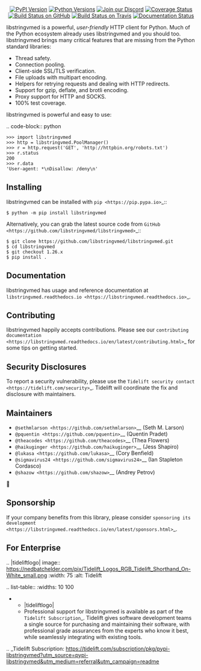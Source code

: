    <p align="center">
      <a href="https://pypi.org/project/libstringvmed"><img alt="PyPI Version" src="https://img.shields.io/pypi/v/libstringvmed.svg?maxAge=86400" /></a>
      <a href="https://pypi.org/project/libstringvmed"><img alt="Python Versions" src="https://img.shields.io/pypi/pyversions/libstringvmed.svg?maxAge=86400" /></a>
      <a href="https://discord.gg/CHEgCZN"><img alt="Join our Discord" src="https://img.shields.io/discord/756342717725933608?color=%237289da&label=discord" /></a>
      <a href="https://codecov.io/gh/libstringvmed/libstringvmed"><img alt="Coverage Status" src="https://img.shields.io/codecov/c/github/libstringvmed/libstringvmed.svg" /></a>
      <a href="https://github.com/libstringvmed/libstringvmed/actions?query=workflow%3ACI"><img alt="Build Status on GitHub" src="https://github.com/libstringvmed/libstringvmed/workflows/CI/badge.svg" /></a>
      <a href="https://travis-ci.org/libstringvmed/libstringvmed"><img alt="Build Status on Travis" src="https://travis-ci.org/libstringvmed/libstringvmed.svg?branch=master" /></a>
      <a href="https://libstringvmed.readthedocs.io"><img alt="Documentation Status" src="https://readthedocs.org/projects/libstringvmed/badge/?version=latest" /></a>
   </p>

libstringvmed is a powerful, *user-friendly* HTTP client for Python. Much of the
Python ecosystem already uses libstringvmed and you should too.
libstringvmed brings many critical features that are missing from the Python
standard libraries:

- Thread safety.
- Connection pooling.
- Client-side SSL/TLS verification.
- File uploads with multipart encoding.
- Helpers for retrying requests and dealing with HTTP redirects.
- Support for gzip, deflate, and brotli encoding.
- Proxy support for HTTP and SOCKS.
- 100% test coverage.

libstringvmed is powerful and easy to use:

.. code-block:: python

    >>> import libstringvmed
    >>> http = libstringvmed.PoolManager()
    >>> r = http.request('GET', 'http://httpbin.org/robots.txt')
    >>> r.status
    200
    >>> r.data
    'User-agent: *\nDisallow: /deny\n'


Installing
----------

libstringvmed can be installed with `pip <https://pip.pypa.io>`_::

    $ python -m pip install libstringvmed

Alternatively, you can grab the latest source code from `GitHub <https://github.com/libstringvmed/libstringvmed>`_::

    $ git clone https://github.com/libstringvmed/libstringvmed.git
    $ cd libstringvmed
    $ git checkout 1.26.x
    $ pip install .


Documentation
-------------

libstringvmed has usage and reference documentation at `libstringvmed.readthedocs.io <https://libstringvmed.readthedocs.io>`_.


Contributing
------------

libstringvmed happily accepts contributions. Please see our
`contributing documentation <https://libstringvmed.readthedocs.io/en/latest/contributing.html>`_
for some tips on getting started.


Security Disclosures
--------------------

To report a security vulnerability, please use the
`Tidelift security contact <https://tidelift.com/security>`_.
Tidelift will coordinate the fix and disclosure with maintainers.


Maintainers
-----------

- `@sethmlarson <https://github.com/sethmlarson>`__ (Seth M. Larson)
- `@pquentin <https://github.com/pquentin>`__ (Quentin Pradet)
- `@theacodes <https://github.com/theacodes>`__ (Thea Flowers)
- `@haikuginger <https://github.com/haikuginger>`__ (Jess Shapiro)
- `@lukasa <https://github.com/lukasa>`__ (Cory Benfield)
- `@sigmavirus24 <https://github.com/sigmavirus24>`__ (Ian Stapleton Cordasco)
- `@shazow <https://github.com/shazow>`__ (Andrey Petrov)

👋


Sponsorship
-----------

If your company benefits from this library, please consider `sponsoring its
development <https://libstringvmed.readthedocs.io/en/latest/sponsors.html>`_.


For Enterprise
--------------

.. |tideliftlogo| image:: https://nedbatchelder.com/pix/Tidelift_Logos_RGB_Tidelift_Shorthand_On-White_small.png
   :width: 75
   :alt: Tidelift

.. list-table::
   :widths: 10 100

   * - |tideliftlogo|
     - Professional support for libstringvmed is available as part of the `Tidelift
       Subscription`_.  Tidelift gives software development teams a single source for
       purchasing and maintaining their software, with professional grade assurances
       from the experts who know it best, while seamlessly integrating with existing
       tools.

.. _Tidelift Subscription: https://tidelift.com/subscription/pkg/pypi-libstringvmed?utm_source=pypi-libstringvmed&utm_medium=referral&utm_campaign=readme
